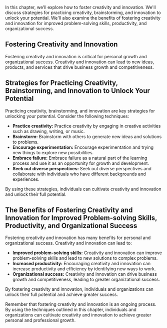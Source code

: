 
In this chapter, we'll explore how to foster creativity and innovation. We'll discuss strategies for practicing creativity, brainstorming, and innovation to unlock your potential. We'll also examine the benefits of fostering creativity and innovation for improved problem-solving skills, productivity, and organizational success.

Fostering Creativity and Innovation
-----------------------------------

Fostering creativity and innovation is critical for personal growth and organizational success. Creativity and innovation can lead to new ideas, products, and services that drive business growth and competitiveness.

Strategies for Practicing Creativity, Brainstorming, and Innovation to Unlock Your Potential
--------------------------------------------------------------------------------------------

Practicing creativity, brainstorming, and innovation are key strategies for unlocking your potential. Consider the following techniques:

* **Practice creativity:** Practice creativity by engaging in creative activities such as drawing, writing, or music.
* **Brainstorm:** Brainstorm with others to generate new ideas and solutions to problems.
* **Encourage experimentation:** Encourage experimentation and trying new things to explore new possibilities.
* **Embrace failure:** Embrace failure as a natural part of the learning process and use it as an opportunity for growth and development.
* **Seek out diverse perspectives:** Seek out diverse perspectives and collaborate with individuals who have different backgrounds and experiences.

By using these strategies, individuals can cultivate creativity and innovation and unlock their full potential.

The Benefits of Fostering Creativity and Innovation for Improved Problem-solving Skills, Productivity, and Organizational Success
---------------------------------------------------------------------------------------------------------------------------------

Fostering creativity and innovation has many benefits for personal and organizational success. Creativity and innovation can lead to:

* **Improved problem-solving skills:** Creativity and innovation can improve problem-solving skills and lead to new solutions to complex problems.
* **Increased productivity:** Encouraging creativity and innovation can increase productivity and efficiency by identifying new ways to work.
* **Organizational success:** Creativity and innovation can drive business growth and competitiveness, leading to greater organizational success.

By fostering creativity and innovation, individuals and organizations can unlock their full potential and achieve greater success.

Remember that fostering creativity and innovation is an ongoing process. By using the techniques outlined in this chapter, individuals and organizations can cultivate creativity and innovation to achieve greater personal and professional growth.
